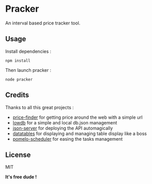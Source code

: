 #  Pracker
An interval based price tracker tool.

## Usage
Install dependencies :
```
npm install 
```
Then launch pracker :
```
node pracker 
```

## Credits

Thanks to all this great projects :

* [price-finder](https://github.com/dylants/price-finder) for getting price around the web with a simple url
* [lowdb](https://github.com/typicode/lowdb) for a simple and local db.json management
* [json-server](https://github.com/typicode/json-server) for deploying the API automagically
* [datatables](https://github.com/DataTables/DataTables) for displaying and managing table display like a boss
* [pomelo-scheduler](https://github.com/NetEase/pomelo-scheduler) for easing the tasks management

## License

MIT

**It's free dude !**